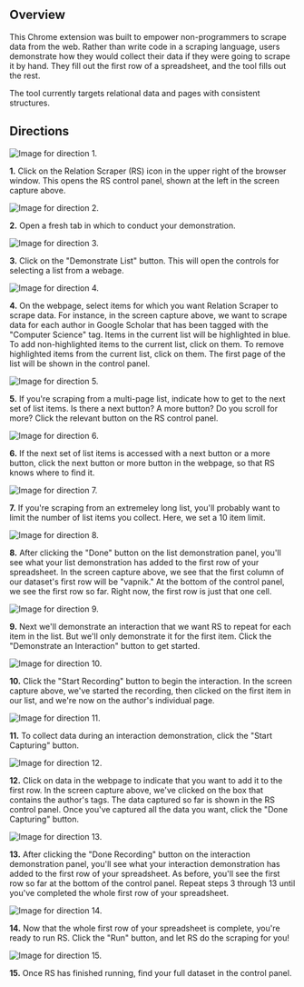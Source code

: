<h2>Overview</h2>

This Chrome extension was built to empower non-programmers to scrape data from the web.  Rather than write code in a scraping language, users demonstrate how they would collect their data if they were going to scrape it by hand.  They fill out the first row of a spreadsheet, and the tool fills out the rest.

The tool currently targets relational data and pages with consistent structures.

<h2>Directions</h2>

![Image for direction 1.](/readme/demo1.png?raw=true)

<b>1.</b> Click on the Relation Scraper (RS) icon in the upper right of the browser window.  This opens the RS control panel, shown at the left in the screen capture above.

![Image for direction 2.](/readme/demo2.png?raw=true)

<b>2.</b> Open a fresh tab in which to conduct your demonstration.

![Image for direction 3.](/readme/demo3.png?raw=true)

<b>3.</b> Click on the "Demonstrate List" button.  This will open the controls for selecting a list from a webage.

![Image for direction 4.](/readme/demo4.png?raw=true)

<b>4.</b> On the webpage, select items for which you want Relation Scraper to scrape data.  For instance, in the screen capture above, we want to scrape data for each author in Google Scholar that has been tagged with the "Computer Science" tag.  Items in the current list will be highlighted in blue.  To add non-highlighted items to the current list, click on them.  To remove highlighted items from the current list, click on them.  The first page of the list will be shown in the control panel.

![Image for direction 5.](/readme/demo5.png?raw=true)

<b>5.</b> If you're scraping from a multi-page list, indicate how to get to the next set of list items.  Is there a next button?  A more button?  Do you scroll for more?  Click the relevant button on the RS control panel.

![Image for direction 6.](/readme/demo6.png?raw=true)

<b>6.</b> If the next set of list items is accessed with a next button or a more button, click the next button or more button in the webpage, so that RS knows where to find it.

![Image for direction 7.](/readme/demo7.png?raw=true)

<b>7.</b> If you're scraping from an extremeley long list, you'll probably want to limit the number of list items you collect.  Here, we set a 10 item limit.

![Image for direction 8.](/readme/demo8.png?raw=true)

<b>8.</b> After clicking the "Done" button on the list demonstration panel, you'll see what your list demonstration has added to the first row of your spreadsheet.  In the screen capture above, we see that the first column of our dataset's first row will be "vapnik."  At the bottom of the control panel, we see the first row so far.  Right now, the first row is just that one cell.

![Image for direction 9.](/readme/demo9.png?raw=true)

<b>9.</b> Next we'll demonstrate an interaction that we want RS to repeat for each item in the list.  But we'll only demonstrate it for the first item.  Click the "Demonstrate an Interaction" button to get started.

![Image for direction 10.](/readme/demo10.png?raw=true)

<b>10.</b> Click the "Start Recording" button to begin the interaction.  In the screen capture above, we've started the recording, then clicked on the first item in our list, and we're now on the author's individual page.

![Image for direction 11.](/readme/demo11.png?raw=true)

<b>11.</b> To collect data during an interaction demonstration, click the "Start Capturing" button.

![Image for direction 12.](/readme/demo12.png?raw=true)

<b>12.</b> Click on data in the webpage to indicate that you want to add it to the first row.  In the screen capture above, we've clicked on the box that contains the author's tags.  The data captured so far is shown in the RS control panel.  Once you've captured all the data you want, click the "Done Capturing" button.

![Image for direction 13.](/readme/demo13.png?raw=true)

<b>13.</b> After clicking the "Done Recording" button on the interaction demonstration panel, you'll see what your interaction demonstration has added to the first row of your spreadsheet.  As before, you'll see the first row so far at the bottom of the control panel.  Repeat steps 3 through 13 until you've completed the whole first row of your spreadsheet.

![Image for direction 14.](/readme/demo14.png?raw=true)

<b>14.</b> Now that the whole first row of your spreadsheet is complete, you're ready to run RS.  Click the "Run" button, and let RS do the scraping for you!

![Image for direction 15.](/readme/demo15.png?raw=true)

<b>15.</b> Once RS has finished running, find your full dataset in the control panel.

